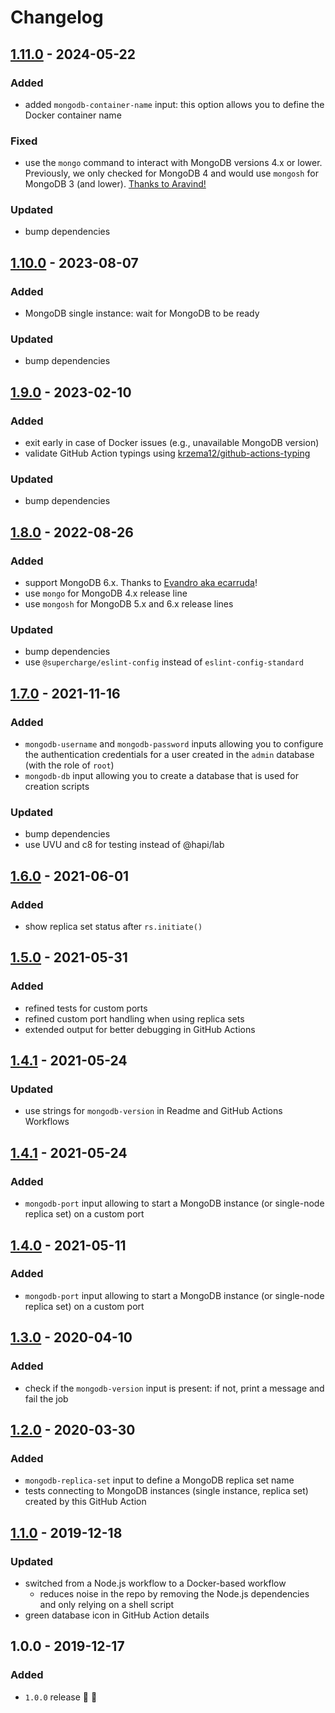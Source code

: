 # Changelog


## [1.11.0](https://github.com/superchargejs/mongodb-github-action/compare/v1.10.0...v1.11.0) - 2024-05-22

### Added
- added `mongodb-container-name` input: this option allows you to define the Docker container name

### Fixed
- use the `mongo` command to interact with MongoDB versions 4.x or lower. Previously, we only checked for MongoDB 4 and  would use `mongosh` for MongoDB 3 (and lower). [Thanks to Aravind!](https://github.com/supercharge/mongodb-github-action/pull/61)

### Updated
- bump dependencies


## [1.10.0](https://github.com/superchargejs/mongodb-github-action/compare/v1.9.0...v1.10.0) - 2023-08-07

### Added
- MongoDB single instance: wait for MongoDB to be ready

### Updated
- bump dependencies


## [1.9.0](https://github.com/superchargejs/mongodb-github-action/compare/v1.8.0...v1.9.0) - 2023-02-10

### Added
- exit early in case of Docker issues (e.g., unavailable MongoDB version)
- validate GitHub Action typings using [krzema12/github-actions-typing](https://github.com/krzema12/github-actions-typing)

### Updated
- bump dependencies


## [1.8.0](https://github.com/superchargejs/mongodb-github-action/compare/v1.7.0...v1.8.0) - 2022-08-26

### Added
- support MongoDB 6.x. Thanks to [Evandro aka ecarruda](https://github.com/ecarruda)!
- use `mongo` for MongoDB 4.x release line
- use `mongosh` for MongoDB 5.x and 6.x release lines

### Updated
- bump dependencies
- use `@supercharge/eslint-config` instead of `eslint-config-standard`


## [1.7.0](https://github.com/superchargejs/mongodb-github-action/compare/v1.6.0...v1.7.0) - 2021-11-16

### Added
- `mongodb-username` and `mongodb-password` inputs allowing you to configure the authentication credentials for a user created in the `admin` database (with the role of `root`)
- `mongodb-db` input allowing you to create a database that is used for creation scripts

### Updated
- bump dependencies
- use UVU and c8 for testing instead of @hapi/lab


## [1.6.0](https://github.com/superchargejs/mongodb-github-action/compare/v1.5.0...v1.6.0) - 2021-06-01

### Added
- show replica set status after `rs.initiate()`


## [1.5.0](https://github.com/superchargejs/mongodb-github-action/compare/v1.4.1...v1.5.0) - 2021-05-31

### Added
- refined tests for custom ports
- refined custom port handling when using replica sets
- extended output for better debugging in GitHub Actions


## [1.4.1](https://github.com/superchargejs/mongodb-github-action/compare/v1.4.0...v1.4.1) - 2021-05-24

### Updated
- use strings for `mongodb-version` in Readme and GitHub Actions Workflows


## [1.4.1](https://github.com/superchargejs/mongodb-github-action/compare/v1.4.0...v1.4.1) - 2021-05-24

### Added
- `mongodb-port` input allowing to start a MongoDB instance (or single-node replica set) on a custom port


## [1.4.0](https://github.com/superchargejs/mongodb-github-action/compare/v1.3.0...v1.4.0) - 2021-05-11

### Added
- `mongodb-port` input allowing to start a MongoDB instance (or single-node replica set) on a custom port


## [1.3.0](https://github.com/superchargejs/mongodb-github-action/compare/v1.2.0...v1.3.0) - 2020-04-10

### Added
- check if the `mongodb-version` input is present: if not, print a message and fail the job


## [1.2.0](https://github.com/superchargejs/mongodb-github-action/compare/v1.1.0...v1.2.0) - 2020-03-30

### Added
- `mongodb-replica-set` input to define a MongoDB replica set name
- tests connecting to MongoDB instances (single instance, replica set) created by this GitHub Action


## [1.1.0](https://github.com/superchargejs/mongodb-github-action/compare/v1.0.0...v1.1.0) - 2019-12-18

### Updated
- switched from a Node.js workflow to a Docker-based workflow
  - reduces noise in the repo by removing the Node.js dependencies and only relying on a shell script
- green database icon in GitHub Action details


## 1.0.0 - 2019-12-17

### Added
- `1.0.0` release 🚀 🎉
